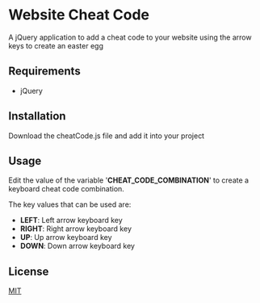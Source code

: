 # Website Cheat Code

A jQuery application to add a cheat code to your website using the arrow keys to create an easter egg

## Requirements

- jQuery

## Installation

Download the cheatCode.js file and add it into your project

## Usage

Edit the value of the variable '**CHEAT_CODE_COMBINATION**' to create a keyboard cheat code combination.

The key values that can be used are:

- **LEFT**: Left arrow keyboard key
- **RIGHT**: Right arrow keyboard key
- **UP**: Up arrow keyboard key
- **DOWN**: Down arrow keyboard key

## License

  [MIT](LICENSE)
